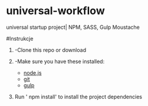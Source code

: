 # universal-workflow
universal startup project| NPM, SASS, Gulp Moustache

#Instrukcje

1. -Clone this repo or download

2. -Make sure you have these installed:
    - [node.js](http://nodejs.org/)
    - [git](http://git-scm.com/)
    - [gulp](http://gulpjs.com/)
    
3. Run ' npm install' to install the project dependencies